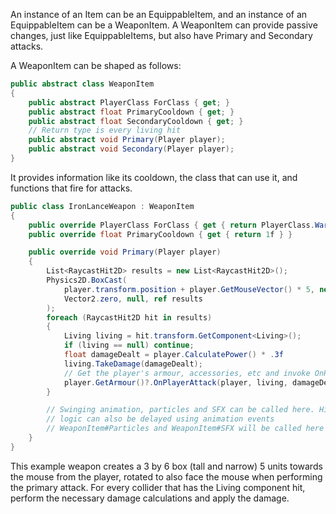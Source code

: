 An instance of an Item can be an EquippableItem, and an instance of an EquippableItem can be a WeaponItem. A WeaponItem can provide passive changes, just like EquippableItems, but also have Primary and Secondary attacks.

A WeaponItem can be shaped as follows:
```c#
public abstract class WeaponItem
{
    public abstract PlayerClass ForClass { get; }
    public abstract float PrimaryCooldown { get; }
    public abstract float SecondaryCooldown { get; }
    // Return type is every living hit
    public abstract void Primary(Player player);
    public abstract void Secondary(Player player);
}
```
It provides information like its cooldown, the class that can use it, and functions that fire for attacks.

```c#
public class IronLanceWeapon : WeaponItem
{
    public override PlayerClass ForClass { get { return PlayerClass.Warrior } }
    public override float PrimaryCooldown { get { return 1f } }

    public override void Primary(Player player)
    {
        List<RaycastHit2D> results = new List<RaycastHit2D>();
        Physics2D.BoxCast(
            player.transform.position + player.GetMouseVector() * 5, new Vector2(3, 6), player.GetMouseAngle(),
            Vector2.zero, null, ref results
        );
        foreach (RaycastHit2D hit in results)
        {
            Living living = hit.transform.GetComponent<Living>();
            if (living == null) continue;
            float damageDealt = player.CalculatePower() * .3f
            living.TakeDamage(damageDealt);
            // Get the player's armour, accessories, etc and invoke OnPlayerAttack
            player.GetArmour()?.OnPlayerAttack(player, living, damageDealt);
        }

        // Swinging animation, particles and SFX can be called here. Hitbox 
        // logic can also be delayed using animation events
        // WeaponItem#Particles and WeaponItem#SFX will be called here too
    }
}
```
This example weapon creates a 3 by 6 box (tall and narrow) 5 units towards the mouse from the player, rotated to also face the mouse when performing the primary attack. For every collider that has the Living component hit, perform the necessary damage calculations and apply the damage.